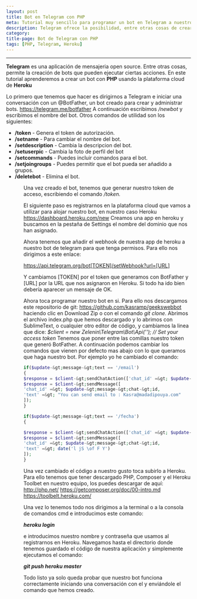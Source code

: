 ```yaml
---
layout: post
title: Bot en Telegram con PHP 
meta: Tutorial muy sencillo para programar un bot en Telegram a nuestro gusto usando PHP y Heroku 
description: Telegram ofrece la posibilidad, entre otras cosas de crear bots. En este post veremos como programar un bot para Telegram usando PHP y la plataforma cloud de Heroku.
category:
title-page: Bot de Telegram con PHP
tags: [PHP, Telegram, Heroku]
---
```


***

<strong>Telegram</strong> es una aplicación de mensajeria open source. Entre otras cosas, permite la creación de bots que pueden ejecutar ciertas acciones. En este tutorial aprenderemos a crear un bot con <strong>PHP</strong> usando la plataforma cloud de <strong>Heroku</strong>


Lo primero que tenemos que hacer es dirigirnos a Telegram e iniciar una conversación con un @BotFather, un bot creado para crear y administrar bots.
https://telegram.me/botfather
A continuación escribimos<em> /newbot</em> y escribimos el nombre del bot. Otros comandos de utilidad son los siguientes:

<ul>
<li><strong>/token</strong> - Genera el token de autorización.</li>
<li><strong>/setname</strong> - Para cambiar el nombre del bot.</li>
<li><strong>/setdescription</strong> - Cambia la descripcion del bot.</li>
<li><strong>/setuserpic</strong> - Cambia la foto de perfil del bot</li>
<li><strong>/setcommands</strong> - Puedes incluir comandos para el bot.</li>
<li><strong>/setjoingroups</strong> - Puedes permitir que el bot pueda ser añadido a grupos.</li>
<li><strong>/deletebot</strong> - Elimina el bot.</li>
<ul>

Una vez creado el bot, tenemos que generar nuestro token de acceso, escribiendo el comando <em>/token.</em>

<blockquote class="imgur-embed-pub" lang="en" data-id="a/rRJ3m"><a href="//imgur.com/rRJ3m"></a></blockquote><script async src="//s.imgur.com/min/embed.js" charset="utf-8"></script>


El siguiente paso es registrarnos en la plataforma cloud que vamos a utilizar para alojar nuestro bot, en nuestro caso Heroku <a href="https://dashboard.heroku.com/new">https://dashboard.heroku.com/new</a>
Creamos una app en heroku y buscamos en la pestaña de Settings el nombre del dominio que nos han asignado.

Ahora tenemos que añadir el webhook de nuestra app de heroku a nuestro bot de telegram para que tenga permisos. Para ello nos dirigimos a este enlace:

https://api.telegram.org/bot[TOKEN]/setWebhook?url=[URL]

Y cambiamos [TOKEN] por el token que generamos con BotFather y [URL] por la URL que nos asignaron en Heroku. Si todo ha ido bien debería aparecer un mensaje de OK.

Ahora toca programar nuestro bot en si. Para ello nos descargamos este repositorio de git: <a href="https://github.com/kasramp/geekswebbot">https://github.com/kasramp/geekswebbot </a>haciendo clic en Download Zip o con el comando <em>git clone</em>.
Abrimos el archivo index.php que hemos descargado y lo abrimos con SublimeText, o cualquier otro editor de código, y cambiamos la linea que dice:
<em>$client = new Zelenin\Telegram\Bot\Api(''); // Set your access token</em>
Tenemos que poner entre las comillas nuestro token que generó BotFather.
A continuación podemos cambiar los comandos que vienen por defecto mas abajo con lo que queramos que haga nuestro bot. Por ejemplo yo he cambiado el comando:

```php
if($update-&gt;message-&gt;text == '/email')
{
$response = $client-&gt;sendChatAction(['chat_id' =&gt; $update-&gt;message-&gt;chat-&gt;id, 'action' =&gt; 'typing']);
$response = $client-&gt;sendMessage([
'chat_id' =&gt; $update-&gt;message-&gt;chat-&gt;id,
'text' =&gt; "You can send email to : Kasra@madadipouya.com"
]);
}
```

```php
if($update-&gt;message-&gt;text == '/fecha')
{

$response = $client-&gt;sendChatAction(['chat_id' =&gt; $update-&gt;message-&gt;chat-&gt;id, 'action' =&gt; 'typing']);
$response = $client-&gt;sendMessage([
'chat_id' =&gt; $update-&gt;message-&gt;chat-&gt;id,
'text' =&gt; date('l jS \of F Y')
]);
}
```

Una vez cambiado el código a nuestro gusto toca subirlo a Heroku. Para ello tenemos que tener descargado PHP, Composer y el Heroku Toolbet en nuestro equipo, los puedes descargar de aquí:
<a href="http://php.net/">http://php.net/</a>
<a href="https://getcomposer.org/doc/00-intro.md">https://getcomposer.org/doc/00-intro.md</a>
<a href="https://toolbelt.heroku.com/">https://toolbelt.heroku.com/</a>

Una vez lo tenemos todo nos dirigimos a la terminal o a la consola de comandos cmd e introducimos este comando:

<strong><em>heroku login</em></strong>

e introducimos nuestro nombre y contraseña que usamos al registrarnos en Heroku. Navegamos hasta el directorio donde tenemos guardado el código de nuestra aplicación y simplemente ejecutamos el comando:

<em><strong>git push heroku master</strong></em>

Todo listo ya solo queda probar que nuestro bot funciona correctamente iniciando una conversación con el y enviándole el comando que hemos creado.

<blockquote class="imgur-embed-pub" lang="en" data-id="a/7Oh85"><a href="//imgur.com/7Oh85"></a></blockquote><script async src="//s.imgur.com/min/embed.js" charset="utf-8"></script>

